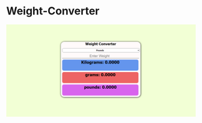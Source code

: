 # Weight-Converter

![GitHub Logo](https://github.com/JoshuasProgramming/Weight-Converter/blob/main/readme%20images/Weight%20Converter%201.PNG)
